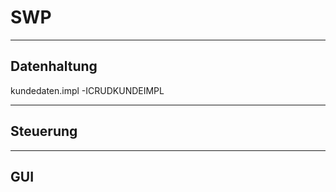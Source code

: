 # SWP


---
Datenhaltung
---
kundedaten.impl
-ICRUDKUNDEIMPL


---
Steuerung
---


---
GUI
---






